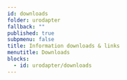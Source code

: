 ```yaml
---
id: downloads
folder: urodapter
fallback: ""
published: true
subpmenu: false
title: Information downloads & links
menutitle: Downloads
blocks:
  - id: urodapter/downloads
---
```

